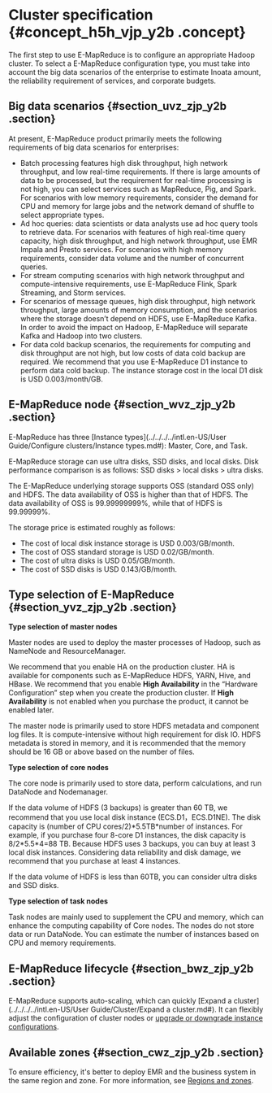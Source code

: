 # Cluster specification {#concept_h5h_vjp_y2b .concept}

The first step to use E-MapReduce is to configure an appropriate Hadoop cluster. To select a E-MapReduce configuration type, you must take into account the big data scenarios of the enterprise to estimate Inoata amount, the reliability requirement of services, and corporate budgets.

## Big data scenarios {#section_uvz_zjp_y2b .section}

At present, E-MapReduce product primarily meets the following requirements of big data scenarios for enterprises:

-   Batch processing features high disk throughput, high network throughput, and low real-time requirements. If there is large amounts of data to be processed, but the requirement for real-time processing is not high, you can select services such as MapReduce, Pig, and Spark. For scenarios with low memory requirements, consider the demand for CPU and memory for large jobs and the network demand of shuffle to select appropriate types.
-   Ad hoc queries: data scientists or data analysts use ad hoc query tools to retrieve data. For scenarios with features of high real-time query capacity, high disk throughput, and high network throughput, use EMR Impala and Presto services. For scenarios with high memory requirements, consider data volume and the number of concurrent queries.
-   For stream computing scenarios with high network throughput and compute-intensive requirements, use E-MapReduce Flink, Spark Streaming, and Storm services.
-   For scenarios of message queues, high disk throughput, high network throughput, large amounts of memory consumption, and the scenarios where the storage doesn’t depend on HDFS, use E-MapReduce Kafka. In order to avoid the impact on Hadoop, E-MapReduce will separate Kafka and Hadoop into two clusters.
-   For data cold backup scenarios, the requirements for computing and disk throughput are not high, but low costs of data cold backup are required. We recommend that you use E-MapReduce D1 instance to perform data cold backup. The instance storage cost in the local D1 disk is USD 0.003/month/GB.

## E-MapReduce node {#section_wvz_zjp_y2b .section}

E-MapReduce has three [Instance types](../../../../intl.en-US/User Guide/Configure clusters/Instance types.md#): Master, Core, and Task.

E-MapReduce storage can use ultra disks, SSD disks, and local disks. Disk performance comparison is as follows: SSD disks \> local disks \> ultra disks.

The E-MapReduce underlying storage supports OSS \(standard OSS only\) and HDFS. The data availability of OSS is higher than that of HDFS. The data availability of OSS is 99.99999999%, while that of HDFS is 99.99999%.

The storage price is estimated roughly as follows:

-   The cost of local disk instance storage is USD 0.003/GB/month.
-   The cost of OSS standard storage is USD 0.02/GB/month.
-   The cost of ultra disks is USD 0.05/GB/month.
-   The cost of SSD disks is USD 0.143/GB/month.

## Type selection of E-MapReduce {#section_yvz_zjp_y2b .section}

**Type selection of master nodes**

Master nodes are used to deploy the master processes of Hadoop, such as NameNode and ResourceManager.

We recommend that you enable HA on the production cluster. HA is available for components such as E-MapReduce HDFS, YARN, Hive, and HBase. We recommend that you enable **High Availability** in the “Hardware Configuration” step when you create the production cluster. If **High Availability** is not enabled when you purchase the product, it cannot be enabled later.

The master node is primarily used to store HDFS metadata and component log files. It is compute-intensive without high requirement for disk IO. HDFS metadata is stored in memory, and it is recommended that the memory should be 16 GB or above based on the number of files.

**Type selection of core nodes**

The core node is primarily used to store data, perform calculations, and run DataNode and Nodemanager.

If the data volume of HDFS \(3 backups\) is greater than 60 TB, we recommend that you use local disk instance \(ECS.D1，ECS.D1NE\). The disk capacity is \(number of CPU cores/2\)\*5.5TB\*number of instances. For example, if you purchase four 8-core D1 instances, the disk capacity is 8/2\*5.5\*4=88 TB. Because HDFS uses 3 backups, you can buy at least 3 local disk instances. Considering data reliability and disk damage, we recommend that you purchase at least 4 instances.

If the data volume of HDFS is less than 60TB, you can consider ultra disks and SSD disks.

**Type selection of task nodes**

Task nodes are mainly used to supplement the CPU and memory, which can enhance the computing capability of Core nodes. The nodes do not store data or run DataNode. You can estimate the number of instances based on CPU and memory requirements.

## E-MapReduce lifecycle {#section_bwz_zjp_y2b .section}

E-MapReduce supports auto-scaling, which can quickly [Expand a cluster](../../../../intl.en-US/User Guide/Cluster/Expand a cluster.md#). It can flexibly adjust the configuration of cluster nodes or [upgrade or downgrade instance configurations](https://www.alibabacloud.com/help/doc-detail/25437.htm).

## Available zones {#section_cwz_zjp_y2b .section}

To ensure efficiency, it's better to deploy EMR and the business system in the same region and zone. For more information, see [Regions and zones](https://www.alibabacloud.com/help/doc-detail/40654.htm).

